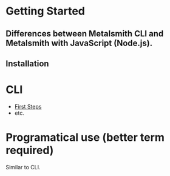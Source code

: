 # Getting Started

## Differences between Metalsmith CLI and Metalsmith with JavaScript (Node.js).

## Installation

# CLI
- [First Steps](./cli/first_steps.md)
- etc.

# Programatical use (better term required)
Similar to CLI.
